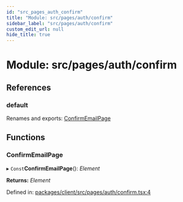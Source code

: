 ```yaml
---
id: "src_pages_auth_confirm"
title: "Module: src/pages/auth/confirm"
sidebar_label: "src/pages/auth/confirm"
custom_edit_url: null
hide_title: true
---
```


# Module: src/pages/auth/confirm

## References

### default

Renames and exports: [ConfirmEmailPage](src_pages_auth_confirm.md#confirmemailpage)

## Functions

### ConfirmEmailPage

▸ `Const`**ConfirmEmailPage**(): *Element*

**Returns:** *Element*

Defined in: [packages/client/src/pages/auth/confirm.tsx:4](https://github.com/xr3ngine/xr3ngine/blob/2d83606b6/packages/client/src/pages/auth/confirm.tsx#L4)
